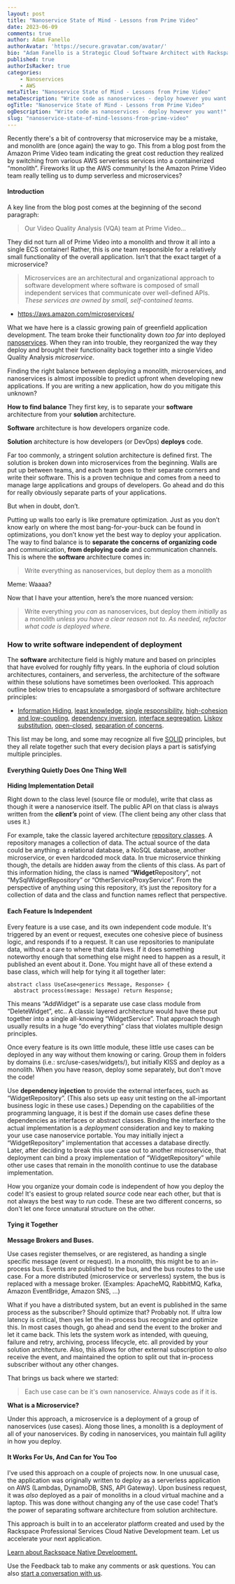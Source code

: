 ```yaml
---
layout: post
title: "Nanoservice State of Mind - Lessons from Prime Video"
date: 2023-06-09
comments: true
author: Adam Fanello
authorAvatar: 'https://secure.gravatar.com/avatar/'
bio: "Adam Fanello is a Strategic Cloud Software Architect with Rackspace Technology"
published: true
authorIsRacker: true
categories:
    - Nanoservices
    - AWS
metaTitle: "Nanoservice State of Mind - Lessons from Prime Video"
metaDescription: "Write code as nanoservices - deploy however you want!"
ogTitle: "Nanoservice State of Mind - Lessons from Prime Video"
ogDescription: "Write code as nanoservices - deploy however you want!"
slug: "nanoservice-state-of-mind-lessons-from-prime-video"
---
```


Recently there's a bit of controversy that microservice may be a mistake, and monolith are (once again) the way to go. This from a blog post from the Amazon Prime Video team indicating the great cost reduction they realized by switching from various AWS serverless services into a containerized “monolith”. Fireworks lit up the AWS community! Is the Amazon Prime Video team really telling us to dump serverless and microservices?

<!--more-->

#### Introduction

A key line from the blog post comes at the beginning of the second paragraph:

> Our Video Quality Analysis (VQA) team at Prime Video…

They did not turn all of Prime Video into a monolith and throw it all into a single ECS container! Rather, this is *one* team responsible for a relatively small functionality of the overall application. Isn’t that the exact target of a microservice?

> Microservices are an architectural and organizational approach to software development where software is composed of small independent services that communicate over well-defined APIs. *These services are owned by small, self-contained teams.*
- https://aws.amazon.com/microservices/
 

What we have here is a classic growing pain of greenfield application development. The team broke their functionality down *too far* into deployed [nanoservices](https://techbeacon.com/app-dev-testing/nanoservices-where-they-fit-where-they-dont). When they ran into trouble, they reorganized the way they deploy and brought their functionality back together into a single Video Quality Analysis *microservice*.

Finding the right balance between deploying a monolith, microservices, and nanoservices is almost impossible to predict upfront when developing new applications. If you are writing a new application, how do you mitigate this unknown?

**How to find balance**
They first key, is to separate your ********software******** architecture from your ********solution******** architecture.

********Software******** architecture is how developers organize code.

********Solution******** architecture is how developers (or DevOps) ******deploys****** code.

Far too commonly, a stringent solution architecture is defined first. The solution is broken down into microservices from the beginning. Walls are put up between teams, and each team goes to their separate corners and write their software. This is a proven technique and comes from a need to manage large applications and groups of developers. Go ahead and do this for really obviously separate parts of your applications.

But when in doubt, don’t.

Putting up walls too early is like premature optimization. Just as you don’t know early on where the most bang-for-your-buck can be found in optimizations, you don’t know yet the best way to deploy your application.
The way to find balance is to **separate the concerns** **of organizing code** and communication, **from deploying code** and communication channels. This is where the ********software******** architecture comes in:

> Write everything as nanoservices, but deploy them as a monolith
> 
Meme: Waaaa?

Now that I have your attention, here’s the more nuanced version:

> Write everything *you can* as nanoservices, but deploy them *initially* as a monolith *unless you have a clear reason not to.*
*As needed, refactor what code is deployed where.*
>
### How to write software independent of deployment
The ********software******** architecture field is highly mature and based on principles that have evolved for roughly fifty years. In the euphoria of cloud solution architectures, containers, and serverless, the architecture of the software within these solutions have sometimes been overlooked. This approach outline below tries to encapsulate a smorgasbord of software architecture principles:

- [Information Hiding](https://en.wikipedia.org/wiki/Information_hiding), [least knowledge](https://en.wikipedia.org/wiki/Law_of_Demeter), [single responsibility](https://blog.cleancoder.com/uncle-bob/2014/05/08/SingleReponsibilityPrinciple.html), [high-cohesion and low-coupling](https://medium.com/clarityhub/low-coupling-high-cohesion-3610e35ac4a6), [dependency inversion](https://deviq.com/principles/dependency-inversion-principle), [interface segregation](https://deviq.com/principles/interface-segregation), [Liskov substitution](https://deviq.com/principles/liskov-substitution-principle), [open-closed](https://deviq.com/principles/open-closed-principle), [separation of concerns](https://en.wikipedia.org/wiki/Separation_of_concerns).

This list may be long, and some may recognize all five [SOLID](https://en.wikipedia.org/wiki/SOLID) principles, but they all relate together such that every decision plays a part is satisfying multiple principles.

#### Everything Quietly Does One Thing Well

**Hiding Implementation Detail**

Right down to the class level (source file or module), write that class as though it were a nanoservice itself. The public API on that class is always written from the *********client’s********* point of view. (The client being any other class that uses it.)

For example, take the classic layered architecture [repository classes](https://deviq.com/design-patterns/repository-pattern/). A repository manages a collection of data. The actual source of the data could be anything: a relational database, a NoSQL database, another microservice, or even hardcoded mock data. In true microservice thinking though, the details are hidden away from the clients of this class. As part of this information hiding, the class is named “******Widget******Repository”, not “MySqlWidgetRepository” or “OtherServiceProxyService”. From the perspective of anything using this repository, it’s just the repository for a collection of data and the class and function names reflect that perspective.

#### Each Feature Is Independent

Every feature is a use case, and its own independent code module. It's triggered by an event or request, executes one cohesive piece of business logic, and responds if to a request. It can use repositories to manipulate data, without a care to where that data lives. If it does something noteworthy enough that something else might need to happen as a result, it published an event about it. Done. You might have all of these extend a base class, which will help for tying it all together later:

```
abstract class UseCase<generics Message, Response> {
  abstract process(message: Message) return Response;
  ```

This means “AddWidget” is a separate use case class module from “DeleteWidget”, etc.. A classic layered architecture would have these put together into a single all-knowing “WidgetService”. That approach though usually results in a huge “do everything” class that violates multiple design principles.

Once every feature is its own little module, these little use cases can be deployed in any way without them knowing or caring. Group them in folders by domains (i.e.: src/use-cases/widgets/), but initially KISS and deploy as a monolith. When you have reason, deploy some separately, but don't move the code!

Use **dependency injection** to provide the external interfaces, such as “WidgetRepository”. (This also sets up easy unit testing on the all-important business logic in these use cases.) Depending on the capabilities of the programming language, it is best if the domain use cases define these dependencies as interfaces or abstract classes. Binding the interface to the actual implementation is a *deployment* consideration and key to making your use case nanoservice portable. You may initially inject a “WidgetRepository” implementation that accesses a database directly. Later, after deciding to break this use case out to another microservice, that deployment can bind a proxy implementation of “WidgetRepository” while other use cases that remain in the monolith continue to use the database implementation.

How you organize your domain code is independent of how you deploy the code! It's easiest to group related *source* code near each other, but that is not always the best way to *run* code. These are two different concerns, so don't let one force unnatural structure on the other.


#### Tying it Together

**Message Brokers and Buses.**

Use cases register themselves, or are registered, as handing a single specific message (event or request). In a monolith, this might be to an in-process bus. Events are published to the bus, and the bus routes to the use case. For a more distributed (microservice or serverless) system, the bus is replaced with a message broker. (Examples: ApacheMQ, RabbitMQ, Kafka, Amazon EventBridge, Amazon SNS, …)

What if you have a distributed system, but an event is published in the same process as the subscriber? Should optimize that? Probably not. If ultra low latency is critical, then yes let the in-process bus recognize and optimize this. In most cases though, go ahead and send the event to the broker and let it came back. This lets the system work as intended, with queuing, failure and retry, archiving, process lifecycle, etc. all provided by your solution architecture. Also, this allows for other external subscription to *also* receive the event, and maintained the option to split out that in-process subscriber without any other changes.

That brings us back where we started:

> Each use case can be it's own nanoservice. Always code as if it is.


**What is a Microservice?**

Under this approach, a microservice is a deployment of a group of nanoservices (use cases). Along those lines, a monolith is a deployment of all of your nanoservices. By coding in nanoservices, you maintain full agility in how you deploy.

#### It Works For Us, And Can for You Too

I’ve used this approach on a couple of projects now. In one unusual case, the application was originally written to deploy as a serverless application on AWS (Lambdas, DynamoDB, SNS, API Gateway). Upon business request, it was *also* deployed as a pair of monoliths in a cloud virtual machine and a laptop. This was done without changing any of the use case code! That’s the power of separating software architecture from solution architecture.

This approach is built in to an accelerator platform created and used by the Rackspace Professional Services Cloud Native Development team. Let us accelerate your next application.










<a class="cta purple" id="cta" href="https://www.rackspace.com/applications/cloud-native">Learn about Rackspace Native Development.</a>


Use the Feedback tab to make any comments or ask questions. You can also
[start a conversation with us](https://www.rackspace.com/contact).